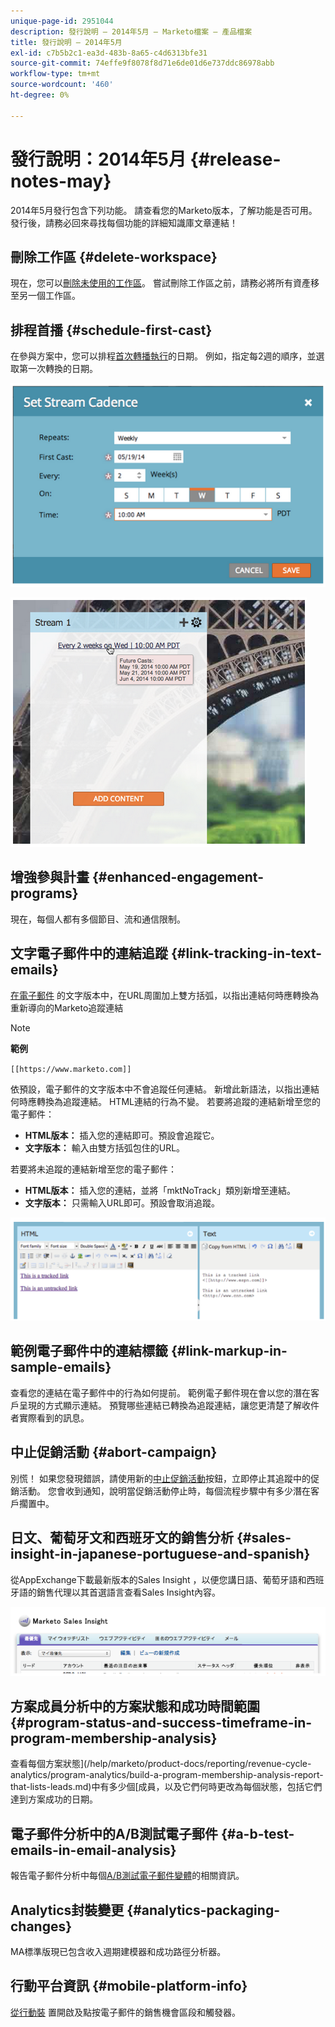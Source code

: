 ```yaml
---
unique-page-id: 2951044
description: 發行說明 — 2014年5月 — Marketo檔案 — 產品檔案
title: 發行說明 — 2014年5月
exl-id: c7b5b2c1-ea3d-483b-8a65-c4d6313bfe31
source-git-commit: 74effe9f8078f8d71e6de01d6e737ddc86978abb
workflow-type: tm+mt
source-wordcount: '460'
ht-degree: 0%

---
```


# 發行說明：2014年5月 {#release-notes-may}

2014年5月發行包含下列功能。 請查看您的Marketo版本，了解功能是否可用。 發行後，請務必回來尋找每個功能的詳細知識庫文章連結！

## 刪除工作區 {#delete-workspace}

現在，您可以[刪除未使用的工作區](/help/marketo/product-docs/administration/workspaces-and-person-partitions/delete-a-workspace.md)。 嘗試刪除工作區之前，請務必將所有資產移至另一個工作區。

## 排程首播 {#schedule-first-cast}

在參與方案中，您可以排程[首次轉播執行](/help/marketo/product-docs/email-marketing/drip-nurturing/engagement-program-streams/set-stream-cadence.md)的日期。 例如，指定每2週的順序，並選取第一次轉換的日期。

![](assets/image2014-9-22-11-3a57-3a36.png)

![](assets/image2014-9-22-11-3a57-3a54.png)

## 增強參與計畫 {#enhanced-engagement-programs}

現在，每個人都有多個節目、流和通信限制。

## 文字電子郵件中的連結追蹤 {#link-tracking-in-text-emails}

[在電子郵件](/help/marketo/product-docs/email-marketing/general/functions-in-the-editor/add-tracked-links-to-a-text-email.md) 的文字版本中，在URL周圍加上雙方括弧，以指出連結何時應轉換為重新導向的Marketo追蹤連結

>[!NOTE]
>
>**範例**
>
>`[[https://www.marketo.com]]`

依預設，電子郵件的文字版本中不會追蹤任何連結。 新增此新語法，以指出連結何時應轉換為追蹤連結。 HTML連結的行為不變。  若要將追蹤的連結新增至您的電子郵件：

* **HTML版本：** 插入您的連結即可。預設會追蹤它。
* **文字版本：** 輸入由雙方括弧包住的URL。

若要將未追蹤的連結新增至您的電子郵件：

* **HTML版本：** 插入您的連結，並將「mktNoTrack」類別新增至連結。
* **文字版本：** 只需輸入URL即可。預設會取消追蹤。

![](assets/image2014-9-22-12-3a1-3a34.png)

## 範例電子郵件中的連結標籤 {#link-markup-in-sample-emails}

查看您的連結在電子郵件中的行為如何提前。 範例電子郵件現在會以您的潛在客戶呈現的方式顯示連結。 預覽哪些連結已轉換為追蹤連結，讓您更清楚了解收件者實際看到的訊息。

## 中止促銷活動 {#abort-campaign}

別慌！ 如果您發現錯誤，請使用新的[中止促銷活動](/help/marketo/product-docs/core-marketo-concepts/smart-campaigns/using-smart-campaigns/abort-a-smart-campaign.md)按鈕，立即停止其追蹤中的促銷活動。 您會收到通知，說明當促銷活動停止時，每個流程步驟中有多少潛在客戶擱置中。

## 日文、葡萄牙文和西班牙文的銷售分析 {#sales-insight-in-japanese-portuguese-and-spanish}

從AppExchange下載最新版本的Sales Insight ，以便您講日語、葡萄牙語和西班牙語的銷售代理以其首選語言查看Sales Insight內容。

![](assets/image2014-9-22-12-3a2-3a12.png)

## 方案成員分析中的方案狀態和成功時間範圍 {#program-status-and-success-timeframe-in-program-membership-analysis}

查看每個方案狀態](/help/marketo/product-docs/reporting/revenue-cycle-analytics/program-analytics/build-a-program-membership-analysis-report-that-lists-leads.md)中有多少個[成員，以及它們何時更改為每個狀態，包括它們達到方案成功的日期。

## 電子郵件分析中的A/B測試電子郵件 {#a-b-test-emails-in-email-analysis}

報告電子郵件分析中每個[A/B測試電子郵件變體](/help/marketo/product-docs/reporting/revenue-cycle-analytics/email-analysis/build-an-email-analysis-report-that-shows-program-information.md)的相關資訊。

## Analytics封裝變更 {#analytics-packaging-changes}

MA標準版現已包含收入週期建模器和成功路徑分析器。

## 行動平台資訊 {#mobile-platform-info}

[從行動裝](/help/marketo/product-docs/reporting/basic-reporting/report-activity/build-a-people-performance-report-with-mobile-platform-columns.md) 置開啟及點按電子郵件的銷售機會區段和觸發器。

